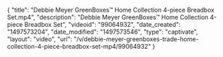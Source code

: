 {
    "title": "Debbie Meyer GreenBoxes&trade; Home Collection 4-piece Breadbox Set.mp4",
    "description": "Debbie Meyer GreenBoxes&trade; Home Collection 4-piece Breadbox Set",
    "videoid": "99064932",
    "date_created": "1497573204",
    "date_modified": "1497573546",
    "type": "captivate",
    "layout": "video",
    "url": "\/v\/debbie-meyer-greenboxes-trade-home-collection-4-piece-breadbox-set-mp4\/99064932"
}